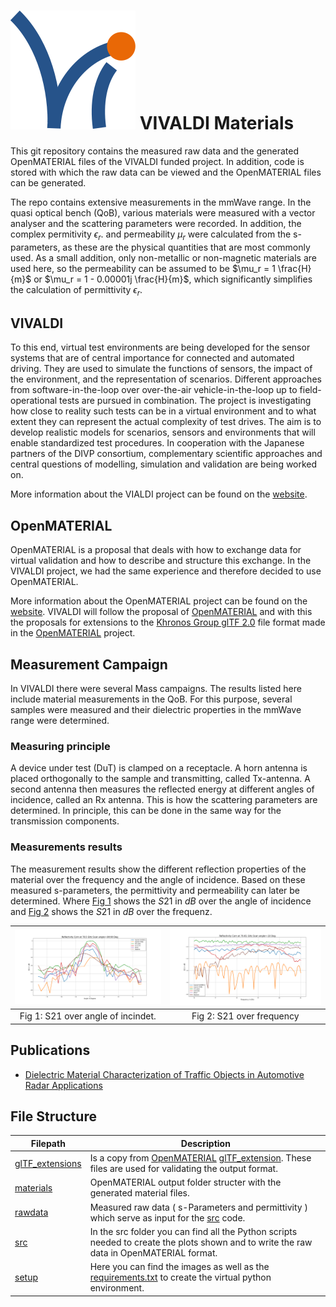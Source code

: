 # ![Logo](setup/VIVALDI_Logo.svg "Logo")  VIVALDI Materials

This git repository contains the measured raw data and the generated OpenMATERIAL files of the VIVALDI funded project. In addition, code is stored with which the raw data can be viewed and the OpenMATERIAL files can be generated.

The repo contains extensive measurements in the mmWave range.
In the quasi optical bench (QoB), various materials were measured with a vector analyser and the scattering  parameters were recorded.
In addition, the complex permitivity $\epsilon_r$. 
and permeability $\mu_r$ were calculated from the s-parameters, as these are the physical quantities that are most commonly used. As a small addition, only non-metallic or non-magnetic materials are used here, so the permeability can be assumed to be  $\mu_r = 1 \frac{H}{m}$ or $\mu_r = 1 - 0.00001j \frac{H}{m}$, which significantly simplifies the calculation of permittivity $\epsilon_r$.

## VIVALDI

To this end, virtual test environments are being developed for the sensor systems that are of central importance for connected and automated driving. They are used to simulate the functions of sensors, the impact of the environment, and the representation of scenarios. Different approaches from software-in-the-loop over over-the-air vehicle-in-the-loop up to field-operational tests are pursued in combination. The project is investigating how close to reality such tests can be in a virtual environment and to what extent they can represent the actual complexity of test drives. The aim is to develop realistic models for scenarios, sensors and environments that will enable standardized test procedures. In cooperation with the Japanese partners of the DIVP consortium, complementary scientific approaches and central questions of modelling, simulation and validation are being worked on.

More information about the VIALDI project can be found on the [website](https://www.safecad-vivid.net/).

## OpenMATERIAL

OpenMATERIAL is a proposal that deals with how to exchange data for virtual validation and how to describe and structure this exchange. In the VIVALDI project, we had the same experience and therefore decided to use OpenMATERIAL.

More information about the OpenMATERIAL project can be found on the [website](https://github.com/LudwigFriedmann/OpenMATERIAL).
VIVALDI will follow the proposal of [OpenMATERIAL](https://github.com/LudwigFriedmann/OpenMATERIAL) and with this the proposals for extensions to the [Khronos Group glTF 2.0](https://github.com/KhronosGroup/glTF) file format made in the [OpenMATERIAL](https://github.com/LudwigFriedmann/OpenMATERIAL) project.

## Measurement Campaign
In VIVALDI there were several Mass campaigns. The results listed here include material measurements in the QoB. For this purpose, several samples were measured and their dielectric properties in the mmWave range were determined. 

### Measuring principle
A device under test (DuT) is clamped on a receptacle. A horn antenna is placed orthogonally to the sample and transmitting, called Tx-antenna. A second antenna then measures the reflected energy at different angles of incidence, called an Rx antenna. This is how the scattering parameters are determined. In principle, this can be done in the same way for the transmission components.

### Measurements results
The measurement results show the different reflection properties of the material over the frequency and the angle of incidence. Based on these measured s-parameters, the permittivity and permeability can later be determined. Where [Fig 1](#Fig-1) shows the $S21$ in $dB$ over the angle of incidence and [Fig 2](#Fig-2) shows the $S21$ in $dB$ over the frequenz. 


![Fig-1](setup/s21_over_a.svg "Fig-1")      |  ![Fig-2](setup/s21_over_f.svg "Fig-2")
:-------------------------:|:-------------------------:
Fig 1: S21 over angle of incindet. | Fig 2: S21 over frequency

## Publications
* [Dielectric Material Characterization of Traffic Objects in Automotive Radar Applications](https://ieeexplore.ieee.org/document/10133024)

## File Structure

| Filepath  | Description |
| ------------- | ------------- |
| [glTF_extensions](./glTF_extensions) | Is a copy from [OpenMATERIAL](https://github.com/LudwigFriedmann/OpenMATERIAL) [glTF_extension](https://github.com/LudwigFriedmann/OpenMATERIAL/tree/master/glTF_extensions). These files are used for validating the output format. |
| [materials](./materials) | OpenMATERIAL output folder structer with the generated material files. |
| [rawdata](./rawdata) | Measured raw data ( s-Parameters and permittivity ) which serve as input for the [src](./src) code. |
| [src](./src) | In the src folder you can find all the Python scripts needed to create the plots shown and to write the raw data in OpenMATERIAL format. |
| [setup](./rawdata) | Here you can find the images as well as the [requirements.txt](./setup/requirments.txt) to create the virtual python environment. |
